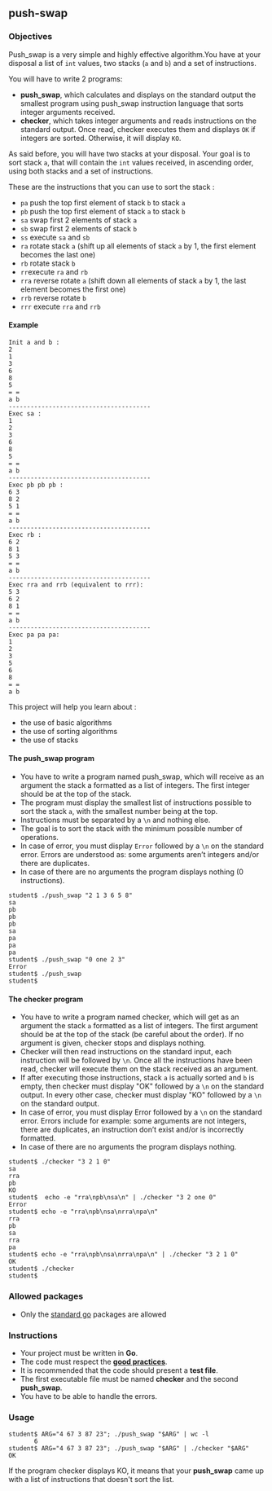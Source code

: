 ## push-swap

### Objectives

Push_swap is a very simple and highly effective algorithm.You have at your disposal a list of `int` values, two stacks (`a` and `b`) and a set of instructions.

You will have to write 2 programs:

- **push_swap**, which calculates and displays on the standard output the smallest program using push_swap instruction language that sorts integer arguments received.
- **checker**, which takes integer arguments and reads instructions on the standard output. Once read, checker executes them and displays `OK` if integers are sorted. Otherwise, it will display `KO`.

As said before, you will have two stacks at your disposal. Your goal is to sort stack `a`, that will contain the `int` values received, in ascending order, using both stacks and a set of instructions.

These are the instructions that you can use to sort the stack :

- `pa` push the top first element of stack `b` to stack `a`
- `pb` push the top first element of stack `a` to stack `b`
- `sa` swap first 2 elements of stack `a`
- `sb` swap first 2 elements of stack `b`
- `ss` execute `sa` and `sb`
- `ra` rotate stack `a` (shift up all elements of stack `a` by 1, the first element becomes the last one)
- `rb` rotate stack `b`
- `rr`execute `ra` and `rb`
- `rra` reverse rotate `a` (shift down all elements of stack `a` by 1, the last element becomes the first one)
- `rrb` reverse rotate `b`
- `rrr` execute `rra` and `rrb`

#### Example

```console
Init a and b :
2
1
3
6
8
5
= =
a b
---------------------------------------
Exec sa :
1
2
3
6
8
5
= =
a b
---------------------------------------
Exec pb pb pb :
6 3
8 2
5 1
= =
a b
---------------------------------------
Exec rb :
6 2
8 1
5 3
= =
a b
---------------------------------------
Exec rra and rrb (equivalent to rrr):
5 3
6 2
8 1
= =
a b
---------------------------------------
Exec pa pa pa:
1
2
3
5
6
8
= =
a b
```

This project will help you learn about :

- the use of basic algorithms
- the use of sorting algorithms
- the use of stacks

#### The push_swap program

- You have to write a program named push_swap, which will receive as an argument the stack a formatted as a list of integers. The first integer should be at the top of the stack.
- The program must display the smallest list of instructions possible to sort the stack `a`, with the smallest number being at the top.
- Instructions must be separated by a `\n` and nothing else.
- The goal is to sort the stack with the minimum possible number of operations.
- In case of error, you must display `Error` followed by a `\n` on the standard error. Errors are understood as: some arguments aren’t integers and/or there are duplicates.
- In case of there are no arguments the program displays nothing (0 instructions).

```console
student$ ./push_swap "2 1 3 6 5 8"
sa
pb
pb
pb
sa
pa
pa
pa
student$ ./push_swap "0 one 2 3"
Error
student$ ./push_swap
student$
```

#### The checker program

- You have to write a program named checker, which will get as an argument the stack `a` formatted as a list of integers. The first argument should be at the top of the stack (be careful about the order). If no argument is given, checker stops and displays nothing.
- Checker will then read instructions on the standard input, each instruction will be followed by `\n`. Once all the instructions have been read, checker will execute them on the stack received as an argument.
- If after executing those instructions, stack `a` is actually sorted and `b` is empty, then checker must display "OK" followed by a `\n` on the standard output. In every other case, checker must display "KO" followed by a `\n` on the standard output.
- In case of error, you must display Error followed by a `\n` on the standard error. Errors include for example: some arguments are not integers, there are duplicates, an instruction don’t exist and/or is incorrectly formatted.
- In case of there are no arguments the program displays nothing.

```console
student$ ./checker "3 2 1 0"
sa
rra
pb
KO
student$  echo -e "rra\npb\nsa\n" | ./checker "3 2 one 0"
Error
student$ echo -e "rra\npb\nsa\nrra\npa\n"
rra
pb
sa
rra
pa
student$ echo -e "rra\npb\nsa\nrra\npa\n" | ./checker "3 2 1 0"
OK
student$ ./checker
student$
```

### Allowed packages

- Only the [standard go](https://golang.org/pkg/) packages are allowed

### Instructions

- Your project must be written in **Go**.
- The code must respect the [**good practices**](https://public.01-edu.org/subjects/good-practices.en).
- It is recommended that the code should present a **test file**.
- The first executable file must be named **checker** and the second **push_swap**.
- You have to be able to handle the errors.

### Usage

```console
student$ ARG="4 67 3 87 23"; ./push_swap "$ARG" | wc -l
       6
student$ ARG="4 67 3 87 23"; ./push_swap "$ARG" | ./checker "$ARG"
OK
```

If the program checker displays KO, it means that your **push_swap** came up with a list of instructions that doesn't sort the list.
